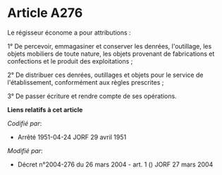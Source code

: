 # Article A276

Le régisseur économe a pour attributions :

1° De percevoir, emmagasiner et conserver les denrées, l'outillage, les objets mobiliers de toute nature, les objets
provenant de fabrications et confections et le produit des exploitations ;

2° De distribuer ces denrées, outillages et objets pour le service de l'établissement, conformément aux règles prescrites ;

3° De passer écriture et rendre compte de ses opérations.

**Liens relatifs à cet article**

_Codifié par_:

  - Arrêté 1951-04-24 JORF 29 avril 1951

_Modifié par_:

  - Décret n°2004-276 du 26 mars 2004 - art. 1 () JORF 27 mars 2004
